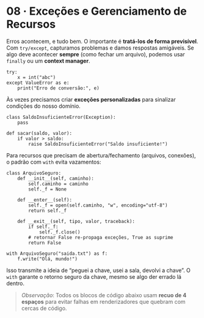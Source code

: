 # 08 · Exceções e Gerenciamento de Recursos

Erros acontecem, e tudo bem. O importante é **tratá-los de forma previsível**. Com `try/except`, capturamos problemas e damos
respostas amigáveis. Se algo deve acontecer **sempre** (como fechar um arquivo), podemos usar `finally` ou um **context manager**.

    try:
        x = int("abc")
    except ValueError as e:
        print("Erro de conversão:", e)

Às vezes precisamos criar **exceções personalizadas** para sinalizar condições do nosso domínio.

    class SaldoInsuficienteError(Exception):
        pass

    def sacar(saldo, valor):
        if valor > saldo:
            raise SaldoInsuficienteError("Saldo insuficiente!")

Para recursos que precisam de abertura/fechamento (arquivos, conexões), o padrão com `with` evita vazamentos:

    class ArquivoSeguro:
        def __init__(self, caminho):
            self.caminho = caminho
            self._f = None

        def __enter__(self):
            self._f = open(self.caminho, "w", encoding="utf-8")
            return self._f

        def __exit__(self, tipo, valor, traceback):
            if self._f:
                self._f.close()
            # retornar False re-propaga exceções, True as suprime
            return False

    with ArquivoSeguro("saida.txt") as f:
        f.write("Olá, mundo!")

Isso transmite a ideia de “peguei a chave, usei a sala, devolvi a chave”. O `with` garante o retorno seguro da chave,
mesmo se algo der errado lá dentro.

>*Observação*: Todos os blocos de código abaixo usam **recuo de 4 espaços** para evitar falhas em renderizadores que quebram com cercas de código.

